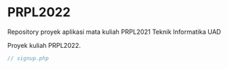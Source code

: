 # PRPL2022
Repository proyek aplikasi mata kuliah PRPL2021 Teknik Informatika UAD

Proyek kuliah PRPL2022.

```ts
// signup.php
```

